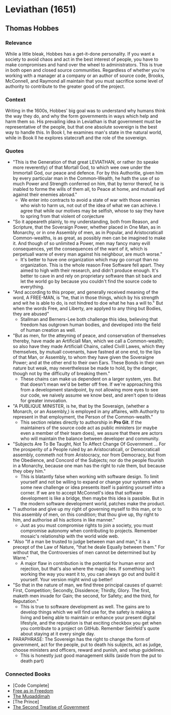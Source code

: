 # Leviathan (1651)

## Thomas Hobbes

### Relevance

While a little bleak, Hobbes has a get-it-done personality. If you want a society to avoid chaos and act in the best interest of people, you have to make compromises and hand over the wheel to administrators. This is true in both open and closed source communities. Regardless of whether you're working with a manager at a company or an author of source code, Brooks, McConnell, and Raymond all maintain that you must sacrifice some level of authority to contribute to the greater good of the project.

### Context

Writing in the 1600s, Hobbes' big goal was to understand why humans think the way they do, and why the form governments in ways which help and harm them so. His prevailing idea in Leviathan is that government must be representative of the people, but that one absolute sovereign is the best way to handle this. In Book I, he examines man's state in the natural world, while in Book II he explores statecraft and the role of the sovereign.

### Quotes

* "This is the Generation of that great LEVIATHAN, or rather (to speake more reverently) of that Mortall God, to which wee owe under the Immortall God, our peace and defence. For by this Authoritie, given him by every particular man in the Common-Wealth, he hath the use of so much Power and Strength conferred on him, that by terror thereof, he is inabled to forme the wills of them all, to Peace at home, and mutuall ayd against their enemies abroad."
  * We enter into contracts to avoid a state of war with those enemies who wish to harm us, not out of the idea of what we can achieve. I agree that while our motives may be selfish, whose to say they have to spring from that violent of conjecture
* "So it appeareth plainly, to my understanding, both from Reason, and Scripture, that the Soveraign Power, whether placed in One Man, as in Monarchy, or in one Assembly of men, as in Popular, and Aristocraticall Common-wealths, is as great, as possibly men can be imagined to make it. And though of so unlimited a Power, men may fancy many evill consequences, yet the consequences of the want of it, which is perpetuall warre of every man against his neighbour, are much worse."
  * It's better to have one organization which may go corrupt than no organization. This is the whole reason Free Software fell apart. They aimed to high with their research, and didn't produce enough. It's better to cave in and rely on proprietary software than sit back and let the world go by because you couldn't find the source code to everything.
* "And according to this proper, and generally received meaning of the word, A FREE-MAN, is "he, that in those things, which by his strength and wit he is able to do, is not hindred to doe what he has a will to." But when the words Free, and Liberty, are applyed to any thing but Bodies, they are abused"
  * Stallman and Berners-Lee both challenge this idea, believing that freedom has outgrown human bodies, and developed into the field of human creation as well.
* "But as men, for the atteyning of peace, and conservation of themselves thereby, have made an Artificiall Man, which we call a Common-wealth; so also have they made Artificiall Chains, called Civill Lawes, which they themselves, by mutuall covenants, have fastned at one end, to the lips of that Man, or Assembly, to whom they have given the Soveraigne Power; and at the other end to their own Ears. These Bonds in their own nature but weak, may neverthelesse be made to hold, by the danger, though not by the difficulty of breaking them."
  * These chains can make us dependent on a larger system, yes. But that doesn't mean we'd be better off free. If we're approaching this from a development standpoint, by not allowing more eyes to see our code, we naively assume we know best, and aren't open to ideas for greater innvoation.
* "A PUBLIQUE MINISTER, is he, that by the Soveraign, (whether a Monarch, or an Assembly,) is employed in any affaires, with Authority to represent in that employment, the Person of the Common-wealth."
  * This section relates directly to authorship in __Pro Git__. If the maintainers of the source code act as public ministers (or maybe even a member of their team does), we assure that there are actors who will maintain the balance between developer and community.
* "Subjects Are To Be Taught, Not To Affect Change Of Government ... For the prosperity of a People ruled by an Aristocraticall, or Democraticall assembly, commeth not from Aristocracy, nor from Democracy, but from the Obedience, and Concord of the Subjects; nor do the people flourish in a Monarchy, because one man has the right to rule them, but because they obey him."
  * This is blatantly false when working with software design. To limit yourself and not be willing to expand or change your systems when some new challenge or idea presents itself is painting yourself into a corner. If we are to accept McConnell's idea that software development is like a bridge, then maybe this idea is passible. But in the modern software development world, patches make the product.
* "I authorise and give up my right of governing myself to this man, or to this assembly of men, on this condition; that thou give up, thy right to him, and authorise all his actions in like manner."
  * Just as you must compromise rights to join a society, you must compromise autonomy when contributing to projects. Remember mosaic's relationship with the world wide web.
* "Also "If a man be trusted to judge between man and man," it is a precept of the Law of Nature, "that he deale Equally between them." For without that, the Controversies of men cannot be determined but by Warre."
  * A major flaw in contribution is the potential for human error and rejection, but that's also where the magic lies. If something isn't working the way you want it to, you can always go out and build it yourself. Your version might wind up better!
* "So that in the nature of man, we find three principal causes of quarrel: First, Competition; Secondly, Dissidence; Thirdly, Glory. The first, maketh men invade for Gain; the second, for Safety; and the third, for Reputation."
  * This is true to software development as well. The gains are to develop things which we will find use for, the safety is making a living and being able to maintain or enhance your present digital lifestyle, and the reputation is that exciting checkbox you get when you contribute to a project on GitHub. Remember Seinfeld's quote about staying at it every single day.
* PARAPHRASE: The Sovereign has the right to change the form of government, act for the people, put to death his subjects, act as judge, choose ministers and officers, reward and punish, and setup guidelines.
  * This is honestly just good management skills (aside from the put to death part)

### Connected Books

* [Code Complete]
* [Free as in Freedom](FreeAsInFreedom.md)
* [The Muqaddimah](Muqaddimah.md)
* [The Prince]
* [The Second Treatise of Government](SecondTreatise.md)
